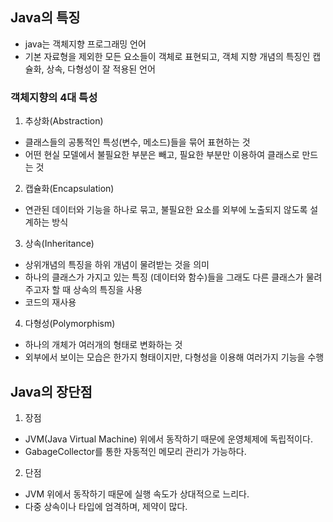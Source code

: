 ## Java의 특징
- java는 객체지향 프로그래밍 언어
- 기본 자료형을 제외한 모든 요소들이 객체로 표현되고, 객체 지향 개념의 특징인 캡슐화, 상속, 다형성이 잘 적용된 언어

### 객체지향의 4대 특성
1. 추상화(Abstraction) 
- 클래스들의 공통적인 특성(변수, 메소드)들을 묶어 표현하는 것
- 어떤 현실 모델에서 불필요한 부분은 빼고, 필요한 부분만 이용하여 클래스로 만드는 것

2. 캡슐화(Encapsulation) 
- 연관된 데이터와 기능을 하나로 묶고, 불필요한 요소를 외부에  노출되지 않도록 설계하는 방식

3. 상속(Inheritance) 
- 상위개념의 특징을 하위 개념이 물려받는 것을 의미
- 하나의 클래스가 가지고 있는 특징 (데이터와 함수)들을 그래도 다른 클래스가 물려주고자 할 때 상속의 특징을 사용
- 코드의 재사용

4. 다형성(Polymorphism)
- 하나의 개체가 여러개의 형태로 변화하는 것
- 외부에서 보이는 모습은 한가지 형태이지만, 다형성을 이용해 여러가지 기능을 수행

## Java의 장단점
1. 장점
- JVM(Java Virtual Machine) 위에서 동작하기 때문에 운영체제에 독립적이다.
- GabageCollector를 통한 자동적인 메모리 관리가 가능하다.

2. 단점
- JVM 위에서 동작하기 때문에 실행 속도가 상대적으로 느리다.
- 다중 상속이나 타입에 엄격하며, 제약이 많다.
